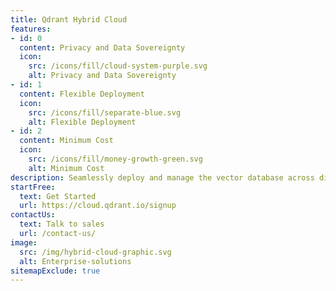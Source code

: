 ```yaml
---
title: Qdrant Hybrid Cloud
features: 
- id: 0
  content: Privacy and Data Sovereignty
  icon:
    src: /icons/fill/cloud-system-purple.svg
    alt: Privacy and Data Sovereignty
- id: 1
  content: Flexible Deployment
  icon:
    src: /icons/fill/separate-blue.svg
    alt: Flexible Deployment
- id: 2
  content: Minimum Cost
  icon:
    src: /icons/fill/money-growth-green.svg
    alt: Minimum Cost
description: Seamlessly deploy and manage the vector database across diverse environments, ensuring performance, security, and cost efficiency for AI-driven applications.
startFree:
  text: Get Started
  url: https://cloud.qdrant.io/signup
contactUs:
  text: Talk to sales
  url: /contact-us/
image:
  src: /img/hybrid-cloud-graphic.svg
  alt: Enterprise-solutions
sitemapExclude: true
---
```


